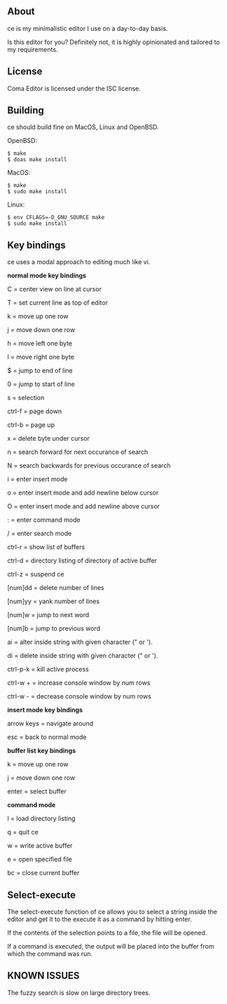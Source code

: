 About
-----

ce is my minimalistic editor I use on a day-to-day basis.

Is this editor for you? Definitely not, it is highly opinionated
and tailored to my requirements.

License
-------
Coma Editor is licensed under the ISC license.

Building
--------

ce should build fine on MacOS, Linux and OpenBSD.

OpenBSD:
```
$ make
$ doas make install
```

MacOS:
```
$ make
$ sudo make install
```

Linux:
```
$ env CFLAGS=-D_GNU_SOURCE make
$ sudo make install
```

Key bindings
------------
ce uses a modal approach to editing much like vi.

**normal mode key bindings**

C            = center view on line at cursor

T            = set current line as top of editor

k            = move up one row

j            = move down one row

h            = move left one byte

l            = move right one byte

$            = jump to end of line

0            = jump to start of line

s            = selection

ctrl-f       = page down

ctrl-b       = page up

x            = delete byte under cursor

n            = search forward for next occurance of search

N            = search backwards for previous occurance of search

i            = enter insert mode

o            = enter insert mode and add newline below cursor

O            = enter insert mode and add newline above cursor

:            = enter command mode

/            = enter search mode

ctrl-r       = show list of buffers

ctrl-d       = directory listing of directory of active buffer

ctrl-z       = suspend ce

[num]dd      = delete number of lines

[num]yy      = yank number of lines

[num]w       = jump to next word

[num]b       = jump to previous word

ai<char>     = alter inside string with given character (" or ').

di<char>     = delete inside string with given character (" or ').

ctrl-p-k     = kill active process

ctrl-w +     = increase console window by num rows

ctrl-w -     = decrease console window by num rows

**insert mode key bindings**

arrow keys   = navigate around

esc          = back to normal mode

**buffer list key bindings**

k            = move up one row

j            = move down one row

enter        = select buffer

**command mode**

l            = load directory listing

q            = quit ce

w            = write active buffer

e            = open specified file

bc           = close current buffer

Select-execute
--------------

The select-execute function of ce allows you to select a string inside
the editor and get it to the execute it as a command by hitting enter.

If the contents of the selection points to a file, the file will be opened.

If a command is executed, the output will be placed into the buffer from
which the command was run.

KNOWN ISSUES
------------

The fuzzy search is slow on large directory trees.
